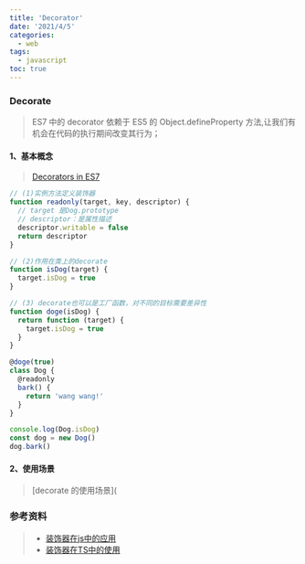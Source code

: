 ```yaml
---
title: 'Decorator'
date: '2021/4/5'
categories:
  - web
tags:
  - javascript
toc: true
---
```


### Decorate

> ES7 中的 decorator 依赖于 ES5 的 Object.defineProperty 方法,让我们有机会在代码的执行期间改变其行为；

<!--more-->

#### 1、基本概念

> [Decorators in ES7](https://zhuanlan.zhihu.com/p/20139834)

```javascript
// (1)实例方法定义装饰器
function readonly(target, key, descriptor) {
  // target 是Dog.prototype
  // descriptor：是属性描述
  descriptor.writable = false
  return descriptor
}

// (2)作用在类上的decorate
function isDog(target) {
  target.isDog = true
}

// (3) decorate也可以是工厂函数，对不同的目标需要差异性
function doge(isDog) {
  return function (target) {
    target.isDog = true
  }
}

@doge(true)
class Dog {
  @readonly
  bark() {
    return 'wang wang!'
  }
}

console.log(Dog.isDog)
const dog = new Dog()
dog.bark()
```

#### 2、使用场景

> [decorate 的使用场景](



### 参考资料

> + [装饰器在js中的应用](https://segmentfault.com/a/1190000015566627?utm_source=sf-similar-article)
> + [装饰器在TS中的使用](https://saul-mirone.github.io/zh-hans/a-complete-guide-to-typescript-decorator/)
